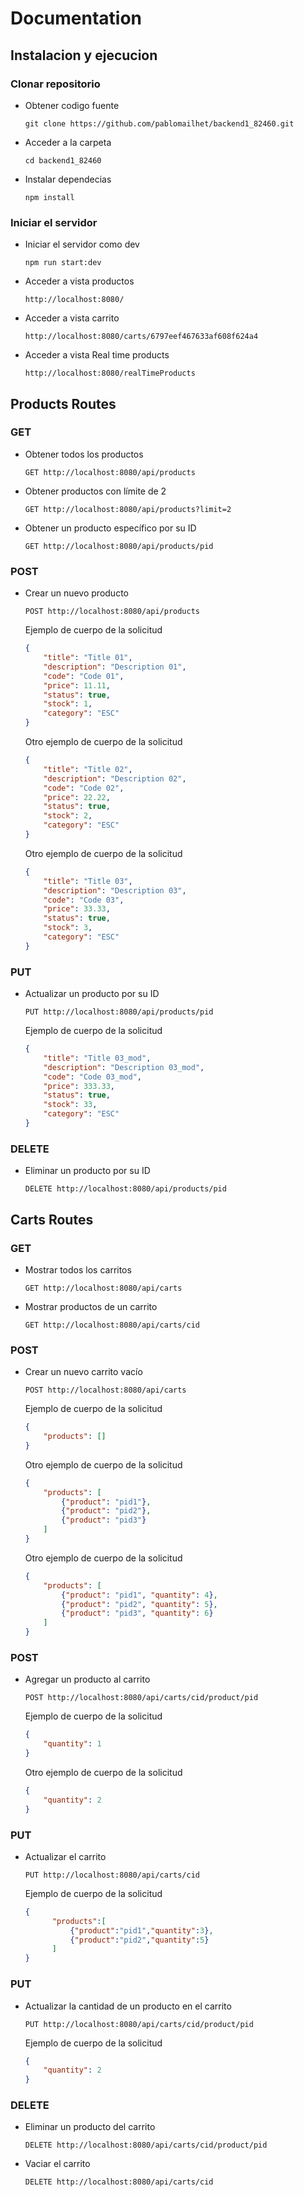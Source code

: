 # Documentation

## Instalacion y ejecucion

### Clonar repositorio

- Obtener codigo fuente
  ```
  git clone https://github.com/pablomailhet/backend1_82460.git
  ```

- Acceder a la carpeta
  ```
  cd backend1_82460
  ```

- Instalar dependecias
  ```
  npm install
  ```

### Iniciar el servidor

- Iniciar el servidor como dev
  ```
  npm run start:dev
  ```

- Acceder a vista productos
  ```
  http://localhost:8080/
  ```

- Acceder a vista carrito
  ```
  http://localhost:8080/carts/6797eef467633af608f624a4
  ```

- Acceder a vista Real time products
  ```
  http://localhost:8080/realTimeProducts
  ```

## Products Routes

### GET

- Obtener todos los productos
  ```
  GET http://localhost:8080/api/products
  ```

- Obtener productos con límite de 2
  ```
  GET http://localhost:8080/api/products?limit=2
  ```

- Obtener un producto específico por su ID
  ```
  GET http://localhost:8080/api/products/pid
  ```

### POST

- Crear un nuevo producto
  ```
  POST http://localhost:8080/api/products
  ```

  Ejemplo de cuerpo de la solicitud
  ```json
  {
      "title": "Title 01",
      "description": "Description 01",
      "code": "Code 01",
      "price": 11.11,
      "status": true,
      "stock": 1,
      "category": "ESC"
  }
  ```

  Otro ejemplo de cuerpo de la solicitud
  ```json
  {
      "title": "Title 02",
      "description": "Description 02",
      "code": "Code 02",
      "price": 22.22,
      "status": true,
      "stock": 2,
      "category": "ESC"
  }
  ```

  Otro ejemplo de cuerpo de la solicitud
  ```json
  {
      "title": "Title 03",
      "description": "Description 03",
      "code": "Code 03",
      "price": 33.33,
      "status": true,
      "stock": 3,
      "category": "ESC"
  }
  ```

### PUT

- Actualizar un producto por su ID
  ```
  PUT http://localhost:8080/api/products/pid
  ```

  Ejemplo de cuerpo de la solicitud
  ```json
  {
      "title": "Title 03_mod",
      "description": "Description 03_mod",
      "code": "Code 03_mod",
      "price": 333.33,
      "status": true,
      "stock": 33,
      "category": "ESC"
  }
  ```

### DELETE

- Eliminar un producto por su ID
  ```
  DELETE http://localhost:8080/api/products/pid
  ```

## Carts Routes

### GET

- Mostrar todos los carritos
  ```
  GET http://localhost:8080/api/carts
  ```

- Mostrar productos de un carrito
  ```
  GET http://localhost:8080/api/carts/cid
  ```

### POST

- Crear un nuevo carrito vacío
  ```
  POST http://localhost:8080/api/carts
  ```

  Ejemplo de cuerpo de la solicitud
  ```json
  {
      "products": []
  }
  ```

  Otro ejemplo de cuerpo de la solicitud
  ```json
  {
      "products": [
          {"product": "pid1"},
          {"product": "pid2"},
          {"product": "pid3"}
      ]
  }
  ```

  Otro ejemplo de cuerpo de la solicitud
  ```json
  {
      "products": [
          {"product": "pid1", "quantity": 4},
          {"product": "pid2", "quantity": 5},
          {"product": "pid3", "quantity": 6}
      ]
  }
  ```

### POST

- Agregar un producto al carrito
  ```
  POST http://localhost:8080/api/carts/cid/product/pid
  ```

  Ejemplo de cuerpo de la solicitud
  ```json
  {
      "quantity": 1
  }
  ```

  Otro ejemplo de cuerpo de la solicitud
  ```json
  {
      "quantity": 2
  }
  ```

### PUT

- Actualizar el carrito
  ```
  PUT http://localhost:8080/api/carts/cid
  ```

  Ejemplo de cuerpo de la solicitud
  ```json
  {
        "products":[
            {"product":"pid1","quantity":3},
            {"product":"pid2","quantity":5}
        ]
  }
  ```

### PUT

- Actualizar la cantidad de un producto en el carrito
  ```
  PUT http://localhost:8080/api/carts/cid/product/pid
  ```

  Ejemplo de cuerpo de la solicitud
  ```json
  {
      "quantity": 2
  }
  ```

### DELETE

- Eliminar un producto del carrito
  ```
  DELETE http://localhost:8080/api/carts/cid/product/pid
  ```

- Vaciar el carrito
  ```
  DELETE http://localhost:8080/api/carts/cid
  ```